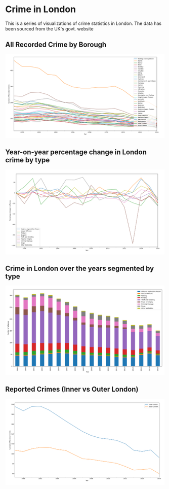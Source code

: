 # Crime in London
This is a series of visualizations of crime statistics in London. The data has been sourced from the UK's govt. website

## All Recorded Crime by Borough
![Crime](https://github.com/Ravi5ingh/london-crime/blob/master/pycharm/viz/AllCrimeByBorough.PNG?raw=true)

## Year-on-year percentage change in London crime by type
![Crime](https://github.com/Ravi5ingh/london-crime/blob/master/pycharm/viz/LondonCrimeByType.PNG?raw=true)

## Crime in London over the years segmented by type
![Crime](https://github.com/Ravi5ingh/london-crime/blob/master/pycharm/viz/LondonCrimeSegments.PNG?raw=true)

## Reported Crimes (Inner vs Outer London)
![Crime](https://github.com/Ravi5ingh/london-crime/blob/master/pycharm/viz/InnerVsOuterLondon.PNG?raw=true)